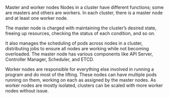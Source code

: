 Master and worker nodes
Nodes in a cluster have different functions; some are masters and others are workers. In each cluster, there is a master node and at least one worker node.

The master node is charged with maintaining the cluster’s desired state, freeing up resources, checking the status of each condition, and so on.

It also manages the scheduling of pods across nodes in a cluster, distributing jobs to ensure all nodes are working while not becoming overloaded. The master node has various components like API Server, Controller Manager, Scheduler, and ETCD.


Worker nodes are responsible for everything else involved in running a program and do most of the lifting. These nodes can have multiple pods running on them, working on each as assigned by the master nodes. As worker nodes are mostly isolated, clusters can be scaled with more worker nodes without issue.


